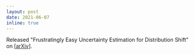 ```yaml
---
layout: post
date: 2021-06-07
inline: true
---
```


Released "Frustratingly Easy Uncertainty Estimation for Distribution Shift" on [<a href="https://arxiv.org/abs/2106.03762">arXiv</a>].